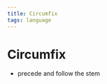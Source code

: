 ```yaml
---
title: Circumfix
tags: language
---
```


# Circumfix
- precede and follow the stem
































































